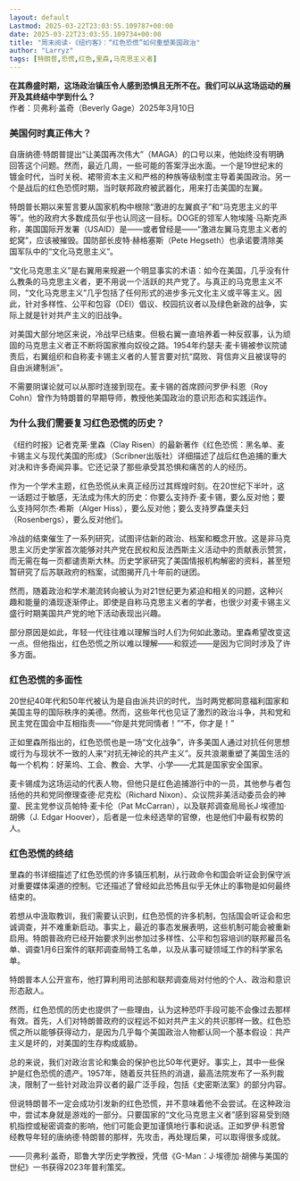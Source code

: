 ```yaml
---
layout: default
Lastmod: 2025-03-22T23:03:55.109787+00:00
date: 2025-03-22T23:03:55.109734+00:00
title: "周末阅读-《纽约客》：“红色恐慌”如何重塑美国政治"
author: "Larryz"
tags: [特朗普,恐慌,红色,里森,马克思主义者]
---
```


**在其鼎盛时期，这场政治镇压令人感到恐惧且无所不在。我们可以从这场运动的展开及其终结中学到什么？**  
作者：贝弗利·盖奇（Beverly Gage）2025年3月10日

### 美国何时真正伟大？

自唐纳德·特朗普提出“让美国再次伟大”（MAGA）的口号以来，他始终没有明确回答这个问题。然而，最近几周，一些可能的答案浮出水面。一个是19世纪末的镀金时代，当时关税、裙带资本主义和严格的种族等级制度主导着美国政治。另一个是战后的红色恐慌时期，当时联邦政府被武器化，用来打击美国的左翼。

特朗普长期以来誓言要从国家机构中根除“激进的左翼疯子”和“马克思主义的平等”。他的政府大多数成员似乎也认同这一目标。DOGE的领军人物埃隆·马斯克声称，美国国际开发署（USAID）是——或者曾经是——“激进左翼马克思主义者的蛇窝”，应该被摧毁。国防部长皮特·赫格塞斯（Pete Hegseth）也承诺要清除美国军队中的“文化马克思主义”。

“文化马克思主义”是右翼用来规避一个明显事实的术语：如今在美国，几乎没有什么教条的马克思主义者，更不用说一个活跃的共产党了。与真正的马克思主义不同，“文化马克思主义”几乎包括了任何形式的进步多元文化主义或平等主义。因此，针对多样性、公平和包容（DEI）倡议、校园抗议者以及绿色新政的战争，实际上就是针对共产主义的旧战争。

对美国大部分地区来说，冷战早已结束。但极右翼一直培养着一种反叙事，认为顽固的马克思主义者正不断将国家推向奴役之路。1954年约瑟夫·麦卡锡被参议院谴责后，右翼组织和自称麦卡锡主义者的人誓言要对抗“腐败、背信弃义且被误导的自由派建制派”。

不需要阴谋论就可以从那时连接到现在。麦卡锡的首席顾问罗伊·科恩（Roy Cohn）曾作为特朗普的早期导师，教授他美国政治的意识形态和实践运作。

### 为什么我们需要复习红色恐慌的历史？

《纽约时报》记者克莱·里森（Clay Risen）的最新著作《红色恐慌：黑名单、麦卡锡主义与现代美国的形成》（Scribner出版社）详细描述了战后红色追捕的重大对决和许多奇闻异事。它还记录了那些承受其恐惧和痛苦的人的经历。

作为一个学术主题，红色恐慌从未真正经历过其辉煌时刻。在20世纪下半叶，这一话题过于敏感，无法成为伟大的历史：你要么支持乔·麦卡锡，要么反对他；要么支持阿尔杰·希斯（Alger Hiss），要么反对他；要么支持罗森堡夫妇（Rosenbergs），要么反对他们。

冷战的结束催生了一系列研究，试图评估新的政治、档案和概念开放。这是非马克思主义历史学家首次能够对共产党在民权和反法西斯主义活动中的贡献表示赞赏，而无需在每一页都谴责斯大林。历史学家研究了美国情报机构解密的资料，甚至短暂研究了后苏联政府的档案，试图揭开几十年前的谜团。

然而，随着政治和学术潮流转向被认为对21世纪更为紧迫和相关的问题，这种兴趣和能量的涌现逐渐停止。即使是自称马克思主义者的学者，也很少对麦卡锡主义盛行时期美国共产党的地下活动表现出兴趣。

部分原因是如此，年轻一代往往难以理解当时人们为何如此激动。里森希望改变这一点。但他指出，红色恐慌之所以难以理解——和叙述——是因为它同时涉及了许多方面。

### 红色恐慌的多面性

20世纪40年代和50年代被认为是自由派共识的时代，当时两党都同意福利国家和美国主导的国际秩序的美德。然而，这些年代也见证了激烈的政治斗争，共和党和民主党在国会中互相指责——“你是共党同情者！”“不，你才是！”

正如里森所指出的，红色恐慌也是一场“文化战争”，许多美国人通过对抗任何思想或行为与现状不一致的人来“对抗无神论的共产主义”。反共浪潮重塑了美国生活的每一个机构：好莱坞、工会、教会、大学、小学——尤其是国家安全国家。

麦卡锡成为这场运动的代表人物，但他只是红色追捕游行中的一员，其他参与者包括他的共和党同僚理查德·尼克松（Richard Nixon）、众议院非美活动委员会的神童、民主党参议员帕特·麦卡伦（Pat McCarran），以及联邦调查局局长J·埃德加·胡佛（J. Edgar Hoover），后者是一位未经选举的官僚，也是他们中最有权势的人。

### 红色恐慌的终结

里森的书详细描述了红色恐慌的许多镇压机制，从行政命令和国会听证会到保守派对重要媒体渠道的控制。它还描述了曾经如此恐怖且似乎无休止的事物是如何最终结束的。

若想从中汲取教训，我们需要认识到，红色恐慌的许多机制，包括国会听证会和忠诚调查，并不难重新启动。事实上，最近的事态发展表明，这些机制可能会被重新启用。特朗普政府已经开始要求列出参加过多样性、公平和包容培训的联邦雇员名单、调查1月6日案件的联邦调查局特工名单，以及从事可疑领域工作的科学家名单。

特朗普本人公开宣布，他打算利用司法部和联邦调查局对付他的个人、政治和意识形态敌人。

然而，红色恐慌的历史也提供了一些理由，认为这种恐吓手段可能不会像过去那样有效。首先，人们对特朗普政府的议程远不如对共产主义的共识那样一致。红色恐慌之所以能够获得动力，是因为几乎每个美国政治人物都认同一个基本假设：共产主义是坏的，对美国的生存构成威胁。

总的来说，我们对政治言论和集会的保护也比50年代更好。事实上，其中一些保护是红色恐慌的遗产。1957年，随着反共狂热的消退，最高法院发布了一系列裁决，限制了一些针对政治异议者的最广泛手段，包括《史密斯法案》的部分内容。

但说特朗普不一定会成功引发新的红色恐慌，并不意味着他不会尝试。在这种政治中，尝试本身就是游戏的一部分。只要国家的“文化马克思主义者”感到容易受到随机指控或秘密调查的影响，他们可能会更加谨慎地行事和说话。正如罗伊·科恩曾经教导年轻的唐纳德·特朗普的那样，先攻击，再处理后果，可以取得很多成就。

——贝弗利·盖奇，耶鲁大学历史学教授，凭借《G-Man：J·埃德加·胡佛与美国的世纪》一书获得2023年普利策奖。

